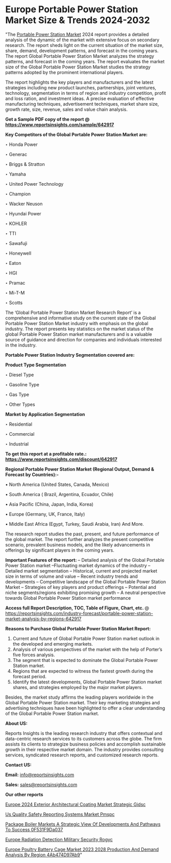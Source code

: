 # Europe Portable Power Station Market Size & Trends 2024-2032

"The <a href=https://www.reportsinsights.com/sample/642917>Portable Power Station Market</a> 2024 report provides a detailed analysis of the dynamic of the market with extensive focus on secondary research. The report sheds light on the current situation of the market size, share, demand, development patterns, and forecast in the coming years. The report Global Portable Power Station Market analyzes the strategy patterns, and forecast in the coming years. The report evaluates the market size of the Global Portable Power Station Market studies the strategy patterns adopted by the prominent international players.

The report highlights the key players and manufacturers and the latest strategies including new product launches, partnerships, joint ventures, technology, segmentation in terms of region and industry competition, profit and loss ration, and investment ideas. A precise evaluation of effective manufacturing techniques, advertisement techniques, market share size, growth rate, size, revenue, sales and value chain analysis.

<strong>Get a Sample PDF copy of the report @ <a href=https://www.reportsinsights.com/sample/642917 style=color:#0000ff;>https://www.reportsinsights.com/sample/642917</a></strong>

<strong>Key Competitors of the Global Portable Power Station Market are:</strong>

‣ Honda Power

‣ Generac

‣ Briggs & Stratton

‣ Yamaha

‣ United Power Technology

‣ Champion

‣ Wacker Neuson

‣ Hyundai Power

‣ KOHLER

‣ TTI

‣ Sawafuji

‣ Honeywell

‣ Eaton

‣ HGI

‣ Pramac

‣ Mi-T-M

‣ Scotts

The ‘Global Portable Power Station Market Research Report’ is a comprehensive and informative study on the current state of the Global Portable Power Station Market industry with emphasis on the global industry. The report presents key statistics on the market status of the global Portable Power Station market manufacturers and is a valuable source of guidance and direction for companies and individuals interested in the industry.

<strong>Portable Power Station Industry Segmentation covered are:</strong>

<strong>Product Type Segmentation</strong>

‣ Diesel Type

‣ Gasoline Type

‣ Gas Type

‣ Other Types

<strong>Market by Application Segmentation</strong>

‣ Residential

‣ Commercial

‣ Industrial

<strong>To get this report at a profitable rate.: <a href=https://www.reportsinsights.com/discount/642917 style=color:#0000ff;>https://www.reportsinsights.com/discount/642917</a></strong>

<strong>Regional Portable Power Station Market (Regional Output, Demand &amp; Forecast by Countries):-</strong>

• North America (United States, Canada, Mexico)

• South America ( Brazil, Argentina, Ecuador, Chile)

• Asia Pacific (China, Japan, India, Korea)

• Europe (Germany, UK, France, Italy)

• Middle East Africa (Egypt, Turkey, Saudi Arabia, Iran) And More.

The research report studies the past, present, and future performance of the global market. The report further analyzes the present competitive scenario, prevalent business models, and the likely advancements in offerings by significant players in the coming years.

<strong>Important Features of the report:</strong>
– Detailed analysis of the Global Portable Power Station market
–Fluctuating market dynamics of the industry
–Detailed market segmentation
– Historical, current and projected market size in terms of volume and value
– Recent industry trends and developments
– Competitive landscape of the Global Portable Power Station Market
– Strategies of key players and product offerings
– Potential and niche segments/regions exhibiting promising growth
– A neutral perspective towards Global Portable Power Station market performance

<strong>Access full Report Description, TOC, Table of Figure, Chart, etc. </strong>@   <a href=https://reportsinsights.com/industry-forecast/portable-power-station-market-analysis-by-regions-642917 style=color:#0000ff;>https://reportsinsights.com/industry-forecast/portable-power-station-market-analysis-by-regions-642917</a>

<strong>Reasons to Purchase Global Portable Power Station Market Report:</strong>
1. Current and future of Global Portable Power Station market outlook in the developed and emerging markets.
2. Analysis of various perspectives of the market with the help of Porter’s five forces analysis.
3. The segment that is expected to dominate the Global Portable Power Station market.
4. Regions that are expected to witness the fastest growth during the forecast period.
5. Identify the latest developments, Global Portable Power Station market shares, and strategies employed by the major market players.

Besides, the market study affirms the leading players worldwide in the Global Portable Power Station market. Their key marketing strategies and advertising techniques have been highlighted to offer a clear understanding of the Global Portable Power Station market.

<strong><strong>About US</strong>:</strong>

Reports Insights is the leading research industry that offers contextual and data-centric research services to its customers across the globe. The firm assists its clients to strategize business policies and accomplish sustainable growth in their respective market domain. The industry provides consulting services, syndicated research reports, and customized research reports.

<strong>Contact US:</strong>

<p class=><b>Email:</b> <a href=mailto:info@reportsinsights.com>info@reportsinsights.com</a></p>
<p class=><b>Sales:</b> <a href=mailto:sales@reportsinsights.com>sales@reportsinsights.com</a></p>

<strong>Our other reports</strong>

<a href=https://www.linkedin.com/pulse/europe-2024-exterior-architectural-coating-market-strategic-gidsc/>Europe 2024 Exterior Architectural Coating Market Strategic Gidsc</a>

<a href=https://www.linkedin.com/pulse/us-quality-safety-reporting-systems-market-pmspc/>Us Quality Safety Reporting Systems Market Pmspc</a>

<a href=https://medium.com/@gavdeakash979/package-boiler-markets-a-strategic-view-of-developments-and-pathways-to-success-0f531f9da037>Package Boiler Markets A Strategic View Of Developments And Pathways To Success 0F531F9Da037</a>

<a href=https://www.linkedin.com/pulse/europe-radiation-detection-military-security-rogyc/>Europe Radiation Detection Military Security Rogyc</a>

<a href=https://medium.com/@aryawankhede943/europe-poultry-battery-cage-market-2023-2028-production-and-demand-analysis-by-region-4ab474d97ab9>Europe Poultry Battery Cage Market 2023 2028 Production And Demand Analysis By Region 4Ab474D97Ab9</a>"
